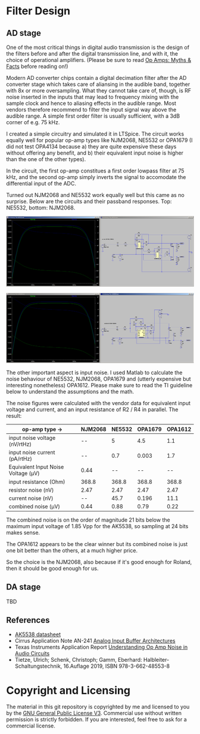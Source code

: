 # Filter Design

## AD stage

One of the most critical things in digital audio transmission is the design of the filters before and after the digital transmission line, and with it, the choice of operational amplifiers. (Please be sure to read [Op Amps: Myths & Facts](https://nwavguy.blogspot.com/2011/08/op-amps-myths-facts.html) before reading on!)   

Modern AD converter chips contain a digital decimation filter after the AD converter stage which takes care of aliansing in the audible band, together with 8x or more oversampling. What they cannot take care of, though, is RF noise inserted in the inputs that may lead to frequency mixing with the sample clock and hence to aliasing effects in the audible range. Most vendors therefore recommend to filter the input signal way above the audible range. A simple first order filter is usually sufficient, with a 3dB corner of e.g. 75 kHz. 

I created a simple circuitry and simulated it in LTSpice. The circuit works equally well for popular op-amp types like NJM2068, NE5532 or OPA1679 (I did not test OPA4134 because a) they are quite expensive these days without offering any benefit, and b) their equivalent input noise is higher than the one of the other types). 

In the circuit, the first op-amp constitues a first order lowpass filter at 75 kHz, and the second op-amp simply inverts the signal to accomodate the differential input of the ADC. 

Turned out NJM2068 and NE5532 work equally well but this came as no surprise. Below are the circuits and their passband responses. Top: NE5532, bottom: NJM2068. 

![Input filter with NE5532](Filter-NE5532.png)  
  
![Input filter with NJM2068](Filter-NJM2068.png)  
  
The other important aspect is input noise. I used Matlab to calculate the noise behaviour of NE5532, NJM2068, OPA1679 and (utterly expensive but interesting nonetheless) OPA1612. Please make sure to read the TI guideline below to understand the assumptions and the math.
  
The noise figures were calculated with the vendor data for equivalent input voltage and current, and an input resistance of R2 / R4 in parallel. The result: 

| op-amp type ->                     | NJM2068| NE5532| OPA1679| OPA1612|
|------------------------------------|--------|-------|--------|--------|
| input noise voltage (nV/rtHz)      | --     | 5     | 4.5    | 1.1    |
| input noise current (pA/rtHz)      | --     | 0.7   | 0.003  | 1.7    |
| Equivalent Input Noise Voltage (µV)| 0.44   | --    | --     | --     |
| input resistance (Ohm)             | 368.8  | 368.8 | 368.8  | 368.8  |
| resistor noise (nV)                | 2.47   | 2.47  | 2.47   | 2.47   |
| current noise (nV)                 | --     | 45.7  | 0.196  | 11.1   |
| combined noise (µV)                | 0.44   | 0.88  | 0.79   | 0.22   |

The combined noise is on the order of magnitude 21 bits below the maximum input voltage of 1.85 Vpp for the AK5538, so sampling at 24 bits makes sense. 

The OPA1612 appears to be the clear winner but its combined noise is just one bit better than the others, at a much higher price.   
  
So the choice is the NJM2068, also because if it's good enough for Roland, then it should be good enough for us. 

## DA stage 

TBD



## References

  * [AK5538 datasheet](https://www.akm.com/content/dam/documents/products/audio/audio-adc/ak5578en/ak5578en-en-datasheet.pdf)
  * Cirrus Application Note AN-241 [Analog Input Buffer Architectures](https://statics.cirrus.com/pubs/appNote/an241-1.pdf) 
  * Texas Instruments Application Report [Understanding Op Amp Noise in Audio Circuits](https://www.ti.com/lit/ab/sboa345/sboa345.pdf)
  * Tietze, Ulrich; Schenk, Christoph; Gamm, Eberhard: Halbleiter-Schaltungstechnik, 16.Auflage 2019,
ISBN 978-3-662-48553-8


# Copyright and Licensing

The material in this git repository is copyrighted by me and licensed to you by the [GNU General Public License V3](https://www.gnu.org/licenses/gpl-3.0.en.html). Commercial use without written permission is strictly forbidden. If you are interested, feel free to ask for a commercial license. 



